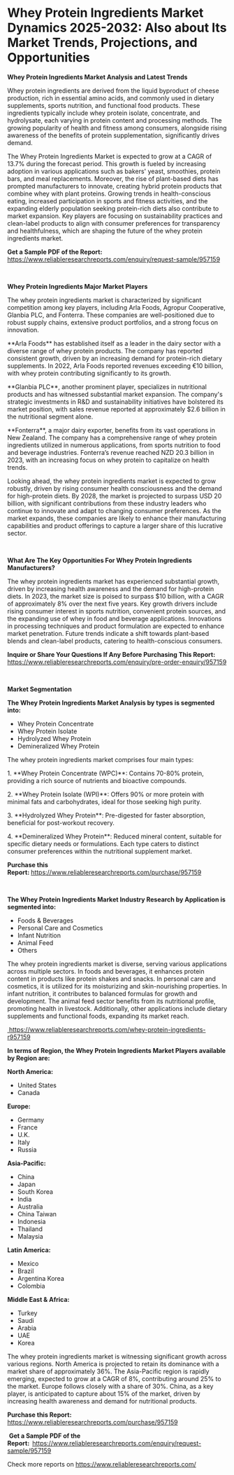 <p><h1>Whey Protein Ingredients Market Dynamics 2025-2032: Also about Its Market Trends, Projections, and Opportunities</h1></p><p><strong>Whey Protein Ingredients Market Analysis and Latest Trends</strong></p>
<p><p>Whey protein ingredients are derived from the liquid byproduct of cheese production, rich in essential amino acids, and commonly used in dietary supplements, sports nutrition, and functional food products. These ingredients typically include whey protein isolate, concentrate, and hydrolysate, each varying in protein content and processing methods. The growing popularity of health and fitness among consumers, alongside rising awareness of the benefits of protein supplementation, significantly drives demand.</p><p>The Whey Protein Ingredients Market is expected to grow at a CAGR of 13.7% during the forecast period. This growth is fueled by increasing adoption in various applications such as bakers' yeast, smoothies, protein bars, and meal replacements. Moreover, the rise of plant-based diets has prompted manufacturers to innovate, creating hybrid protein products that combine whey with plant proteins. Growing trends in health-conscious eating, increased participation in sports and fitness activities, and the expanding elderly population seeking protein-rich diets also contribute to market expansion. Key players are focusing on sustainability practices and clean-label products to align with consumer preferences for transparency and healthfulness, which are shaping the future of the whey protein ingredients market.</p></p>
<p><strong>Get a Sample PDF of the Report:&nbsp;</strong> <a href="https://www.reliableresearchreports.com/enquiry/request-sample/957159?utm_campaign=2202&utm_medium=2&utm_source=Github&utm_content=ia&utm_term=07042025&utm_id=whey-protein-ingredients">https://www.reliableresearchreports.com/enquiry/request-sample/957159</a></p>
<p>&nbsp;</p>
<p><strong>Whey Protein Ingredients Major Market Players</strong></p>
<p><p>The whey protein ingredients market is characterized by significant competition among key players, including Arla Foods, Agropur Cooperative, Glanbia PLC, and Fonterra. These companies are well-positioned due to robust supply chains, extensive product portfolios, and a strong focus on innovation.</p><p>**Arla Foods** has established itself as a leader in the dairy sector with a diverse range of whey protein products. The company has reported consistent growth, driven by an increasing demand for protein-rich dietary supplements. In 2022, Arla Foods reported revenues exceeding €10 billion, with whey protein contributing significantly to its growth.</p><p>**Glanbia PLC**, another prominent player, specializes in nutritional products and has witnessed substantial market expansion. The company's strategic investments in R&D and sustainability initiatives have bolstered its market position, with sales revenue reported at approximately $2.6 billion in the nutritional segment alone.</p><p>**Fonterra**, a major dairy exporter, benefits from its vast operations in New Zealand. The company has a comprehensive range of whey protein ingredients utilized in numerous applications, from sports nutrition to food and beverage industries. Fonterra’s revenue reached NZD 20.3 billion in 2023, with an increasing focus on whey protein to capitalize on health trends.</p><p>Looking ahead, the whey protein ingredients market is expected to grow robustly, driven by rising consumer health consciousness and the demand for high-protein diets. By 2028, the market is projected to surpass USD 20 billion, with significant contributions from these industry leaders who continue to innovate and adapt to changing consumer preferences. As the market expands, these companies are likely to enhance their manufacturing capabilities and product offerings to capture a larger share of this lucrative sector.</p></p>
<p>&nbsp;</p>
<p><strong>What Are The Key Opportunities For Whey Protein Ingredients Manufacturers?</strong></p>
<p><p>The whey protein ingredients market has experienced substantial growth, driven by increasing health awareness and the demand for high-protein diets. In 2023, the market size is poised to surpass $10 billion, with a CAGR of approximately 8% over the next five years. Key growth drivers include rising consumer interest in sports nutrition, convenient protein sources, and the expanding use of whey in food and beverage applications. Innovations in processing techniques and product formulation are expected to enhance market penetration. Future trends indicate a shift towards plant-based blends and clean-label products, catering to health-conscious consumers.</p></p>
<p><strong>Inquire or Share Your Questions If Any Before Purchasing This Report:</strong> <a href="https://www.reliableresearchreports.com/enquiry/pre-order-enquiry/957159?utm_campaign=2202&utm_medium=2&utm_source=Github&utm_content=ia&utm_term=07042025&utm_id=whey-protein-ingredients">https://www.reliableresearchreports.com/enquiry/pre-order-enquiry/957159</a></p>
<p>&nbsp;</p>
<p><strong>Market Segmentation</strong></p>
<p><strong>The Whey Protein Ingredients Market Analysis by types is segmented into:</strong></p>
<p><ul><li>Whey Protein Concentrate</li><li>Whey Protein Isolate</li><li>Hydrolyzed Whey Protein</li><li>Demineralized Whey Protein</li></ul></p>
<p><p>The whey protein ingredients market comprises four main types: </p><p>1. **Whey Protein Concentrate (WPC)**: Contains 70-80% protein, providing a rich source of nutrients and bioactive compounds. </p><p>2. **Whey Protein Isolate (WPI)**: Offers 90% or more protein with minimal fats and carbohydrates, ideal for those seeking high purity. </p><p>3. **Hydrolyzed Whey Protein**: Pre-digested for faster absorption, beneficial for post-workout recovery. </p><p>4. **Demineralized Whey Protein**: Reduced mineral content, suitable for specific dietary needs or formulations. Each type caters to distinct consumer preferences within the nutritional supplement market.</p></p>
<p><strong>Purchase this Report:&nbsp;</strong><a href="https://www.reliableresearchreports.com/purchase/957159?utm_campaign=2202&utm_medium=2&utm_source=Github&utm_content=ia&utm_term=07042025&utm_id=whey-protein-ingredients">https://www.reliableresearchreports.com/purchase/957159</a></p>
<p>&nbsp;</p>
<p><strong>The Whey Protein Ingredients Market Industry Research by Application is segmented into:</strong></p>
<p><ul><li>Foods & Beverages</li><li>Personal Care and Cosmetics</li><li>Infant Nutrition</li><li>Animal Feed</li><li>Others</li></ul></p>
<p><p>The whey protein ingredients market is diverse, serving various applications across multiple sectors. In foods and beverages, it enhances protein content in products like protein shakes and snacks. In personal care and cosmetics, it is utilized for its moisturizing and skin-nourishing properties. In infant nutrition, it contributes to balanced formulas for growth and development. The animal feed sector benefits from its nutritional profile, promoting health in livestock. Additionally, other applications include dietary supplements and functional foods, expanding its market reach.</p></p>
<p><a href="https://www.reliableresearchreports.com/whey-protein-ingredients-r957159?utm_campaign=2202&utm_medium=2&utm_source=Github&utm_content=ia&utm_term=07042025&utm_id=whey-protein-ingredients">&nbsp;https://www.reliableresearchreports.com/whey-protein-ingredients-r957159</a></p>
<p><strong>In terms of Region, the Whey Protein Ingredients Market Players available by Region are:</strong></p>
<p>
    <p> <strong> North America: </strong>
        <ul>
            <li>United States</li>
            <li>Canada</li>
        </ul>
        </p> 
    <p> <strong> Europe: </strong>
        <ul>
            <li>Germany</li>
            <li>France</li>
            <li>U.K.</li>
            <li>Italy</li>
            <li>Russia</li>
        </ul>
        </p> 
    <p> <strong> Asia-Pacific: </strong>
        <ul>
            <li>China</li>
            <li>Japan</li>
            <li>South Korea</li>
            <li>India</li>
            <li>Australia</li>
            <li>China Taiwan</li>
            <li>Indonesia</li>
            <li>Thailand</li>
            <li>Malaysia</li>
        </ul>
        </p> 
    <p> <strong> Latin America: </strong>
        <ul>
            <li>Mexico</li>
            <li>Brazil</li>
            <li>Argentina Korea</li>
            <li>Colombia</li>
        </ul>
        </p> 
    <p> <strong> Middle East & Africa: </strong>
        <ul>
            <li>Turkey</li>
            <li>Saudi</li>
            <li>Arabia</li>
            <li>UAE</li>
            <li>Korea</li>
        </ul>
    </p>
    </p>
<p><p>The whey protein ingredients market is witnessing significant growth across various regions. North America is projected to retain its dominance with a market share of approximately 36%. The Asia-Pacific region is rapidly emerging, expected to grow at a CAGR of 8%, contributing around 25% to the market. Europe follows closely with a share of 30%. China, as a key player, is anticipated to capture about 15% of the market, driven by increasing health awareness and demand for nutritional products.</p></p>
<p><strong>Purchase this Report: </strong><a href="https://www.reliableresearchreports.com/purchase/957159?utm_campaign=2202&utm_medium=2&utm_source=Github&utm_content=ia&utm_term=07042025&utm_id=whey-protein-ingredients">https://www.reliableresearchreports.com/purchase/957159</a></p>
<p>&nbsp;<strong>Get a Sample PDF of the Report:&nbsp;&nbsp;</strong><a href="https://www.reliableresearchreports.com/enquiry/request-sample/957159?utm_campaign=2202&utm_medium=2&utm_source=Github&utm_content=ia&utm_term=07042025&utm_id=whey-protein-ingredients">https://www.reliableresearchreports.com/enquiry/request-sample/957159</a></p>
<p><strong></strong></p>
<p>Check more reports on <a href="https://www.reliableresearchreports.com/?utm_campaign=2202&utm_medium=2&utm_source=Github&utm_content=ia&utm_term=07042025&utm_id=whey-protein-ingredients">https://www.reliableresearchreports.com/</a></p>